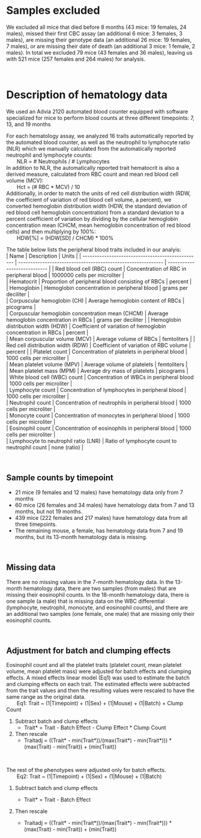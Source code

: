 # Samples excluded
We excluded all mice that died before 8 months (43 mice: 19 females, 24 males), missed their first CBC assay (an additional 6 mice: 3 females, 3 males), are missing their genotype data (an additional 26 mice: 19 females, 7 males), or are missing their date of death (an additional 3 mice: 1 female, 2 males). In total we excluded 79 mice (43 females and 36 males), leaving us with 521 mice (257 females and 264 males) for analysis.

<br>

# Description of hematology data

We used an Advia 2120 automated blood counter equipped with software specialized for mice to perform blood counts at three different timepoints: 7, 13, and 19 months

For each hematology assay, we analyzed 16 traits automatically reported by the automated blood counter, as well as the neutrophil to lymphocyte ratio (NLR) which we manually calculated from the automatically reported neutrophil and lymphocyte counts:  
&emsp;&emsp;NLR = # Neutrophils / # Lymphocytes  
In addition to NLR, the automatically reported trait hematocrit is also a derived measure, calculated from RBC count and mean red blood cell volume (MCV):  
&emsp;&emsp;Hct = (# RBC * MCV) / 10  
Additionally, in order to match the units of red cell distribution width (RDW, the coefficient of variation of red blood cell volume, a percent), we converted hemoglobin distribution width (HDW, the standard deviation of red blood cell hemoglobin concentration) from a standard deviation to a percent coefficient of variation by dividing by the cellular hemoglobin concentration mean (CHCM, mean hemoglobin concentration of red blood cells) and then multiplying by 100%:  
&emsp;&emsp;HDW[%] = (HDW[SD] / CHCM) * 100%

The table below lists the peripheral blood traits included in our analyis:                                                                              
| Name												| Description											       | Units                        |
| ------------------------------------------------- | ------------------------------------------------------------ | ---------------------------- |
| Red blood cell (RBC) count						| Concentration of RBC in peripheral blood				       | 1000000 cells per microliter |		
| Hematocrit										| Proportion of peripheral blood consisting of RBCs		       | percent 					  |						
| Hemoglobin										| Hemoglobin concentration in peripheral blood			       | grams per deciliter          |			
| Corpuscular hemoglobin (CH)						| Average hemoglobin content of RBCs					       | picograms                    |		
| Corpuscular hemoglobin concentration mean (CHCM)	| Average hemoglobin concentration in RBCs				       | grams per deciliter          |	
| Hemoglobin distribution width (HDW)				| Coefficient of variation of hemoglobin concentration in RBCs | percent                      |				
| Mean corpuscular volume (MCV)						| Average volume of RBCs							 	       | femtoliters                  |
| Red cell distribution width (RDW)					| Coefficient of variation of RBC volume				       | percent                      |	
| Platelet count									| Concentration of platelets in peripheral blood		       | 1000 cells per microliter    |															
| Mean platelet volume (MPV)						| Average volume of platelets							       | femtoliters                  |			
| Mean platelet mass (MPM)							| Average dry mass of platelets							       | picograms                    |			
| White blood cell (WBC) count						| Concentration of WBCs in peripheral blood				       | 1000 cells per microliter    |						
| Lymphocyte count									| Concentration of lymphocytes in peripheral blood		       | 1000 cells per microliter    |								
| Neutrophil count									| Concentration of neutrophils in peripheral blood		       | 1000 cells per microliter    |								
| Monocyte count									| Concentration of monocytes in peripheral blood		       | 1000 cells per microliter    |								
| Eosinophil count									| Concentration of eosinophils in peripheral blood		       | 1000 cells per microliter    |								
| Lymphocyte to neutrophil ratio (LNR)				| Ratio of lymphocyte count to neutrophil count			       | none (ratio)                 |		

<br>

## Sample counts by timepoint

 - 21 mice (9 females and 12 males) have hematology data only from 7 months 
 - 60 mice (26 females and 34 males) have hematology data from 7 and 13 months, but not 19 months. 
 - 439 mice (222 females and 217 males) have hematology data from all three timepoints. 
 - The remaining mouse, a female, has hematology data from 7 and 19 months, but its 13-month hematology data is missing.					

<br>

## Missing data

There are no missing values in the 7-month hematology data. In the 13-month hematology data, there are two samples (from males) that are missing their eosinophil counts. In the 18-month hematology data, there is one sample (a male) that is missing data on the WBC differential (lymphocyte, neutrophil, monocyte, and eosinophil counts), and there are an additional two samples (one female, one male) that are missing only their eosinophil counts.

<br>

## Adjustment for batch and clumping effects

Eosinophil count and all the platelet traits (platelet count, mean platelet volume, mean platelet mass) were adjusted for batch effects and clumping effects. A mixed effects linear model (Eq1) was used to estimate the batch and clumping effects on each trait. The estimated effects were subtracted from the trait values and then the resulting values were rescaled to have the same range as the original data.  
&emsp;&emsp;Eq1: Trait ~ (1|Timepoint) + (1|Sex) + (1|Mouse) + (1|Batch) + Clump Count  
 1) Subtract batch and clump effects  
    - Trait* = Trait - Batch Effect - Clump Effect * Clump Count  
 2) Then rescale
    - Traitadj = ((Trait* - min(Trait*))/(max(Trait*) - min(Trait*))) * (max(Trait) - min(Trait)) + (min(Trait))  

<br>

The rest of the phenotypes were adjusted only for batch effects.  
&emsp;&emsp;Eq2: Trait ~ (1|Timepoint) + (1|Sex) + (1|Mouse) + (1|Batch)  
 1) Subtract batch and clump effects
    - Trait* = Trait - Batch Effect  
	
 2) Then rescale
    - Traitadj = ((Trait* - min(Trait*))/(max(Trait*) - min(Trait*))) * (max(Trait) - min(Trait)) + (min(Trait))  


